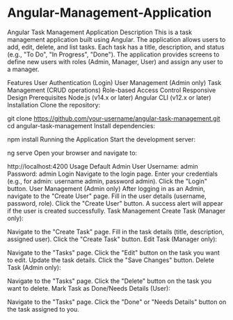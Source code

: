 # Angular-Management-Application
Angular Task Management Application
Description
This is a task management application built using Angular. The application allows users to add, edit, delete, and list tasks. Each task has a title, description, and status (e.g., "To Do", "In Progress", "Done"). The application provides screens to define new users with roles (Admin, Manager, User) and assign any user to a manager.

Features
User Authentication (Login)
User Management (Admin only)
Task Management (CRUD operations)
Role-based Access Control
Responsive Design
Prerequisites
Node.js (v14.x or later)
Angular CLI (v12.x or later)
Installation
Clone the repository:


git clone https://github.com/your-username/angular-task-management.git
cd angular-task-management
Install dependencies:


npm install
Running the Application
Start the development server:


ng serve
Open your browser and navigate to:


http://localhost:4200
Usage
Default Admin User
Username: admin
Password: admin
Login
Navigate to the login page.
Enter your credentials (e.g., for admin: username admin, password admin).
Click the "Login" button.
User Management (Admin only)
After logging in as an Admin, navigate to the "Create User" page.
Fill in the user details (username, password, role).
Click the "Create User" button.
A success alert will appear if the user is created successfully.
Task Management
Create Task (Manager only):

Navigate to the "Create Task" page.
Fill in the task details (title, description, assigned user).
Click the "Create Task" button.
Edit Task (Manager only):

Navigate to the "Tasks" page.
Click the "Edit" button on the task you want to edit.
Update the task details.
Click the "Save Changes" button.
Delete Task (Admin only):

Navigate to the "Tasks" page.
Click the "Delete" button on the task you want to delete.
Mark Task as Done/Needs Details (User):

Navigate to the "Tasks" page.
Click the "Done" or "Needs Details" button on the task assigned to you.
